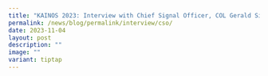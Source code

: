 ```yaml
---
title: "KAINOS 2023: Interview with Chief Signal Officer, COL Gerald Sim"
permalink: /news/blog/permalink/interview/cso/
date: 2023-11-04
layout: post
description: ""
image: ""
variant: tiptap
---
```

